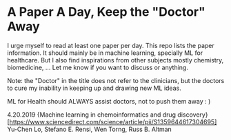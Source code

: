 # A Paper A Day, Keep the "Doctor" Away

I urge myself to read at least one paper per day. This repo lists the paper information. It should mainly be in machine learning, specially ML for healthcare. But I also find inspirations from other subjects mostly chemistry, biomedicine, ... Let me know if you want to discuss or anything.

Note: the "Doctor" in the title does not refer to the clinicians, but the doctors to cure my inability in keeping up and drawing new ML ideas. 

ML for Health should ALWAYS assist doctors, not to push them away : )


4.20.2019 {Machine learning in chemoinformatics and drug discovery}[https://www.sciencedirect.com/science/article/pii/S1359644617304695] Yu-Chen Lo, Stefano E. Rensi, Wen Torng, Russ B. Altman